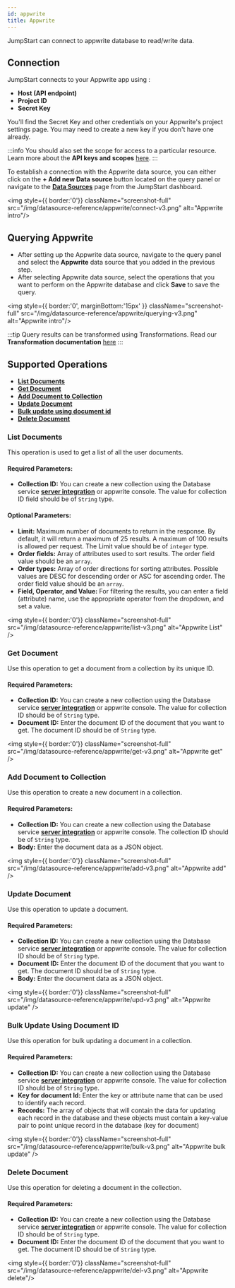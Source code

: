 ```yaml
---
id: appwrite
title: Appwrite 
---
```


JumpStart can connect to appwrite database to read/write data.

## Connection 

JumpStart connects to your Appwrite app using :
- **Host (API endpoint)**
- **Project ID**
- **Secret Key**

You'll find the Secret Key and other credentials on your Appwrite's project settings page. You may need to create a new key if you don't have one already.

:::info
You should also set the scope for access to a particular resource. Learn more about the **API keys and scopes** [here](https://appwrite.io/docs/keys).
:::

To establish a connection with the Appwrite data source, you can either click on the **+ Add new Data source** button located on the query panel or navigate to the **[Data Sources](https://docs.jumpstart.com/docs/data-sources/overview)** page from the JumpStart dashboard.

<div style={{textAlign: 'center'}}>

<img style={{ border:'0'}} className="screenshot-full" src="/img/datasource-reference/appwrite/connect-v3.png" alt="Appwrite intro"/>

</div>

<div style={{paddingTop:'24px'}}>

## Querying Appwrite 

- After setting up the Appwrite data source, navigate to the query panel and  select the **Appwrite** data source that you added in the previous step.
- After selecting Appwrite data source, select the operations that you want to perform on the Appwrite database and click **Save** to save the query.

<div style={{textAlign: 'center'}}>

<img style={{ border:'0', marginBottom:'15px' }} className="screenshot-full" src="/img/datasource-reference/appwrite/querying-v3.png" alt="Appwrite intro"/>

</div> 

:::tip
Query results can be transformed using Transformations. Read our **Transformation documentation** [here](/docs/tutorial/transformations)
:::

</div>

<div style={{paddingTop:'24px'}}>

## Supported Operations

-  **[List Documents](#list-documents)**
-  **[Get Document](#get-document)**
-  **[Add Document to Collection](#add-document-to-collection)**
-  **[Update Document](#update-document)** 
-  **[Bulk update using document id](#bulk-update-using-document-id)**
-  **[Delete Document](#delete-document)**

</div>

### List Documents

This operation is used to get a list of all the user documents.

#### Required Parameters:

- **Collection ID:** You can create a new collection using the Database service **[server integration](https://appwrite.io/docs/server/database#createCollection)** or appwrite console. The value for collection ID field should be of `String` type. 

#### Optional Parameters: 

- **Limit:** Maximum number of documents to return in the response. By default, it will return a maximum of 25 results. A maximum of 100 results is allowed per request. The Limit value should be of `integer` type.
- **Order fields:** Array of attributes used to sort results. The order field value should be an `array`.
- **Order types:** Array of order directions for sorting attributes. Possible values are DESC for descending order or ASC for ascending order. The order field value should be an `array`.
- **Field, Operator, and Value:** For filtering the results, you can enter a field (attribute) name, use the appropriate operator from the dropdown, and set a value.

<div style={{textAlign: 'center'}}>

<img style={{ border:'0'}} className="screenshot-full" src="/img/datasource-reference/appwrite/list-v3.png" alt="Appwrite List" />

</div>

### Get Document

Use this operation to get a document from a collection by its unique ID. 

#### Required Parameters:

- **Collection ID:** You can create a new collection using the Database service **[server integration](https://appwrite.io/docs/server/database#createCollection)** or appwrite console. The value for collection ID should be of `String` type. 
- **Document ID:** Enter the document ID of the document that you want to get. The document ID should be of `String` type. 

<div style={{textAlign: 'center'}}>

<img style={{ border:'0'}} className="screenshot-full" src="/img/datasource-reference/appwrite/get-v3.png" alt="Appwrite get" />

</div>

### Add Document to Collection

Use this operation to create a new document in a collection.

#### Required Parameters:

- **Collection ID:** You can create a new collection using the Database service **[server integration](https://appwrite.io/docs/server/database#createCollection)** or appwrite console. The collection ID should be of `String` type. 
- **Body:** Enter the document data as a JSON object.

<div style={{textAlign: 'center'}}>

<img style={{ border:'0'}} className="screenshot-full" src="/img/datasource-reference/appwrite/add-v3.png" alt="Appwrite add" />

</div>

### Update Document

Use this operation to update a document.

#### Required Parameters:

- **Collection ID:** You can create a new collection using the Database service **[server integration](https://appwrite.io/docs/server/database#createCollection)** or appwrite console. The value for collection ID should be of `String` type. 
- **Document ID:** Enter the document ID of the document that you want to get. The document ID should be of `String` type. 
- **Body:** Enter the document data as a JSON object.

<div style={{textAlign: 'center'}}>

<img style={{ border:'0'}} className="screenshot-full" src="/img/datasource-reference/appwrite/upd-v3.png" alt="Appwrite update" />

</div>

### Bulk Update Using Document ID

Use this operation for bulk updating a document in a collection.

#### Required Parameters:

- **Collection ID:** You can create a new collection using the Database service **[server integration](https://appwrite.io/docs/server/database#createCollection)** or appwrite console. The value for collection ID should be of `String` type. 
- **Key for document Id:**  Enter the key or attribute name that can be used to identify each record.
- **Records:** The array of objects that will contain the data for updating each record in the database and these objects must contain a key-value pair to point unique record in the database (key for document)

<div style={{textAlign: 'center'}}>

<img style={{ border:'0'}} className="screenshot-full" src="/img/datasource-reference/appwrite/bulk-v3.png" alt="Appwrite bulk update" />

</div>

### Delete Document

Use this operation for deleting a document in the collection.

#### Required Parameters:

- **Collection ID:** You can create a new collection using the Database service **[server integration](https://appwrite.io/docs/server/database#createCollection)** or appwrite console. The value for collection ID should be of `String` type. 
- **Document ID:** Enter the document ID of the document that you want to get. The document ID should be of `String` type. 

<div style={{textAlign: 'center'}}>

<img style={{ border:'0'}} className="screenshot-full" src="/img/datasource-reference/appwrite/del-v3.png" alt="Appwrite delete"/>

</div>